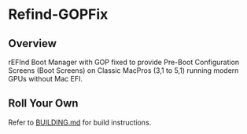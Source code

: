 # Refind-GOPFix
## Overview
rEFInd Boot Manager with GOP fixed to provide Pre-Boot Configuration Screens (Boot Screens) on Classic MacPros (3,1 to 5,1) running modern GPUs without Mac EFI.


## Roll Your Own
Refer to [BUILDING.md](https://github.com/dakanji/Refind-GOPFix/blob/GOPFix/BUILDING.md) for build instructions.
